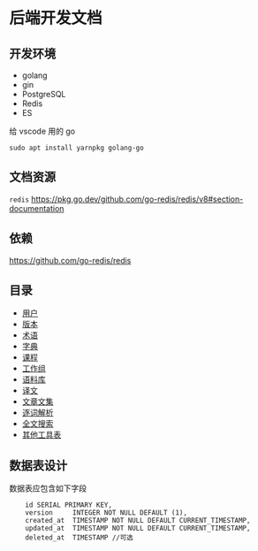 # 后端开发文档

## 开发环境

-   golang
- gin
-   PostgreSQL
-   Redis
-   ES

给 vscode 用的 go

```
sudo apt install yarnpkg golang-go
```

## 文档资源


`redis` https://pkg.go.dev/github.com/go-redis/redis/v8#section-documentation

## 依赖

https://github.com/go-redis/redis

## 目录

-   [用户](user.md)
-   [版本](channel.md)
-   [术语](term.md)
-   [字典](dict.md)
-   [课程](course.md)
-   [工作组](group.md)
-   [语料库](palicanon.md)
-   [译文](translation.md)
-   [文章文集](article.md)
-   [逐词解析](wbw.md)
-   [全文搜索](search.md)
-   [其他工具表](others.md)


## 数据表设计

数据表应包含如下字段

```
    id SERIAL PRIMARY KEY,
    version     INTEGER NOT NULL DEFAULT (1),
    created_at  TIMESTAMP NOT NULL DEFAULT CURRENT_TIMESTAMP,
    updated_at  TIMESTAMP NOT NULL DEFAULT CURRENT_TIMESTAMP,
    deleted_at  TIMESTAMP //可选
```
